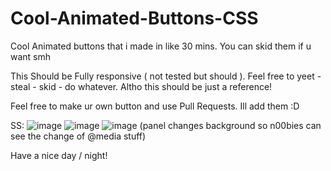 # Cool-Animated-Buttons-CSS
Cool Animated buttons that i made in like 30 mins. You can skid them if u want smh

This Should be Fully responsive ( not tested but should ).
Feel free to yeet - steal - skid - do whatever. Altho this should be just a reference!

Feel free to make ur own button and use Pull Requests. Ill add them :D

SS: 
![image](https://user-images.githubusercontent.com/52952716/150328105-c3ad828d-f06f-4005-9ce5-fc94431af7b9.png)
![image](https://user-images.githubusercontent.com/52952716/150328247-f6ae20fc-4fd0-461d-a9c0-285e36867f97.png)
![image](https://user-images.githubusercontent.com/52952716/150328321-df6bfc56-919c-4ebd-a35b-643f32ad7211.png)
(panel changes background so n00bies can see the change of @media stuff)

Have a nice day / night!
